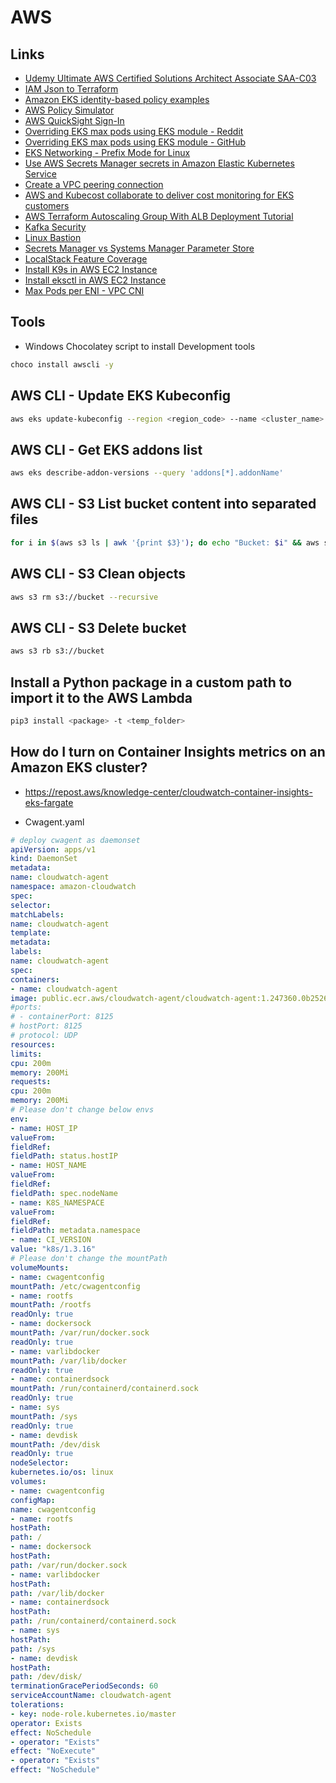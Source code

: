 # AWS

## Links

* [Udemy Ultimate AWS Certified Solutions Architect Associate SAA-C03](https://www.udemy.com/course/aws-certified-solutions-architect-associate-saa-c03/)
* [IAM Json to Terraform](https://flosell.github.io/iam-policy-json-to-terraform/)
* [Amazon EKS identity-based policy examples](https://docs.aws.amazon.com/eks/latest/userguide/security_iam_id-based-policy-examples.html)
* [AWS Policy Simulator](https://policysim.aws.amazon.com/home/index.jsp?#groups)
* [AWS QuickSight Sign-In](https://docs.aws.amazon.com/quicksight/latest/user/signing-in.html)
* [Overriding EKS max pods using EKS module - Reddit](https://www.reddit.com/r/Terraform/comments/14ti9k1/overriding_eks_max_pods_using_eks_module/?rdt=41501)
* [Overriding EKS max pods using EKS module - GitHub](https://github.com/bottlerocket-os/bottlerocket/issues/3449)
* [EKS Networking - Prefix Mode for Linux](https://aws.github.io/aws-eks-best-practices/networking/prefix-mode/index_linux/)
* [Use AWS Secrets Manager secrets in Amazon Elastic Kubernetes Service](https://docs.aws.amazon.com/secretsmanager/latest/userguide/integrating_csi_driver.html)
* [Create a VPC peering connection](https://docs.aws.amazon.com/vpc/latest/peering/create-vpc-peering-connection.html)
* [AWS and Kubecost collaborate to deliver cost monitoring for EKS customers](https://aws.amazon.com/pt/blogs/containers/aws-and-kubecost-collaborate-to-deliver-cost-monitoring-for-eks-customers/)
* [AWS Terraform Autoscaling Group With ALB Deployment Tutorial](https://devopscube.com/terraform-autoscaling-group/)
* [Kafka Security](https://medium.com/@stephane.maarek/introduction-to-apache-kafka-security-c8951d410adf)
* [Linux Bastion](https://aws.amazon.com/pt/solutions/implementations/linux-bastion/)
* [Secrets Manager vs Systems Manager Parameter Store](https://tutorialsdojo.com/aws-secrets-manager-vs-systems-manager-parameter-store/)
* [LocalStack Feature Coverage](https://docs.localstack.cloud/user-guide/aws/feature-coverage/)
* [Install K9s in AWS EC2 Instance](https://linux.how2shout.com/how-to-install-k9s-in-amazon-linux-2023/)
* [Install eksctl in AWS EC2 Instance](https://blog.knoldus.com/how-to-install-eksctl-the-official-cli-for-amazon-eks/)
* [Max Pods per ENI - VPC CNI](https://github.com/aws/amazon-vpc-cni-k8s/blob/master/misc/eni-max-pods.txt)

## Tools

* Windows Chocolatey script to install Development tools

```sh
choco install awscli -y
```

## AWS CLI - Update EKS Kubeconfig

```sh
aws eks update-kubeconfig --region <region_code> --name <cluster_name>
```

## AWS CLI - Get EKS addons list

```sh
aws eks describe-addon-versions --query 'addons[*].addonName'
```

## AWS CLI - S3 List bucket content into separated files

```sh
for i in $(aws s3 ls | awk '{print $3}'); do echo "Bucket: $i" && aws s3 ls s3://$i --recursive > $i.txt; done
```

## AWS CLI - S3 Clean objects

```sh
aws s3 rm s3://bucket --recursive
```

## AWS CLI - S3 Delete bucket

```sh
aws s3 rb s3://bucket
```

## Install a Python package in a custom path to import it to the AWS Lambda

```sh
pip3 install <package> -t <temp_folder>
```

## How do I turn on Container Insights metrics on an Amazon EKS cluster?

* https://repost.aws/knowledge-center/cloudwatch-container-insights-eks-fargate

* Cwagent.yaml
```yaml
# deploy cwagent as daemonset
apiVersion: apps/v1
kind: DaemonSet
metadata:
name: cloudwatch-agent
namespace: amazon-cloudwatch
spec:
selector:
matchLabels:
name: cloudwatch-agent
template:
metadata:
labels:
name: cloudwatch-agent
spec:
containers:
- name: cloudwatch-agent
image: public.ecr.aws/cloudwatch-agent/cloudwatch-agent:1.247360.0b252689
#ports:
# - containerPort: 8125
# hostPort: 8125
# protocol: UDP
resources:
limits:
cpu: 200m
memory: 200Mi
requests:
cpu: 200m
memory: 200Mi
# Please don't change below envs
env:
- name: HOST_IP
valueFrom:
fieldRef:
fieldPath: status.hostIP
- name: HOST_NAME
valueFrom:
fieldRef:
fieldPath: spec.nodeName
- name: K8S_NAMESPACE
valueFrom:
fieldRef:
fieldPath: metadata.namespace
- name: CI_VERSION
value: "k8s/1.3.16"
# Please don't change the mountPath
volumeMounts:
- name: cwagentconfig
mountPath: /etc/cwagentconfig
- name: rootfs
mountPath: /rootfs
readOnly: true
- name: dockersock
mountPath: /var/run/docker.sock
readOnly: true
- name: varlibdocker
mountPath: /var/lib/docker
readOnly: true
- name: containerdsock
mountPath: /run/containerd/containerd.sock
readOnly: true
- name: sys
mountPath: /sys
readOnly: true
- name: devdisk
mountPath: /dev/disk
readOnly: true
nodeSelector:
kubernetes.io/os: linux
volumes:
- name: cwagentconfig
configMap:
name: cwagentconfig
- name: rootfs
hostPath:
path: /
- name: dockersock
hostPath:
path: /var/run/docker.sock
- name: varlibdocker
hostPath:
path: /var/lib/docker
- name: containerdsock
hostPath:
path: /run/containerd/containerd.sock
- name: sys
hostPath:
path: /sys
- name: devdisk
hostPath:
path: /dev/disk/
terminationGracePeriodSeconds: 60
serviceAccountName: cloudwatch-agent
tolerations:
- key: node-role.kubernetes.io/master
operator: Exists
effect: NoSchedule
- operator: "Exists"
effect: "NoExecute"
- operator: "Exists"
effect: "NoSchedule"
```
